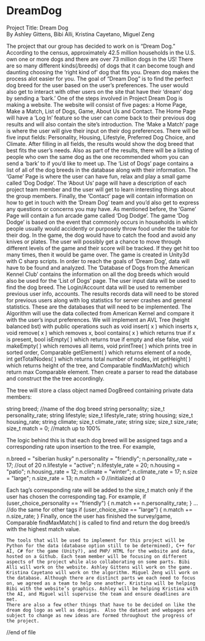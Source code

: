 # DreamDog

Project Title: Dream Dog		
By Ashley Gittens, Bibi Alli, Kristina Cayetano, Miguel Zeng

The project that our group has decided to work on is “Dream Dog.”  According to the census, approximately 42.5 million households in the U.S. own one or more dogs and there are over 73 million dogs in the US! There are so many different kinds(/breeds) of dogs that it can become tough and daunting choosing the ‘right kind of’ dog that fits you. Dream dog makes the process alot easier for you.  The goal of “Dream Dog” is to find the perfect dog breed for the user based on the user’s preferences. The user would also get to interact with other users on the site that have their ‘dream’ dog by sending a ‘bark.’ 
One of the steps involved in Project Dream Dog is making a website. The website will consist of five pages: a Home Page, Make a Match, List of Dogs, Game, About Us and Contact.  The Home Page will have a ‘Log In’ feature so the user can come back to their previous dog results and will also contain the site’s introduction. The ‘Make a Match’ page is where the user will give their input on their dog preferences. There will be five input fields: Personality, Housing, Lifestyle, Preferred Dog Choice, and Climate. After filling in all fields, the results would show the dog breed that best fits the user’s needs. Also as part of the results, there will be a listing of people who own the same dog as the one recommended whom you can send a ‘bark’ to if you’d like to meet up. The ‘List of Dogs’ page contains a list of all of the dog breeds in the database along with their information. The ‘Game’ Page is where the user can have fun, relax and play a small game called ‘Dog Dodge’. The ‘About Us’ page will have a description of each project team member and the user will get to learn interesting things about the group members. Finally, the ‘Contact’ page will contain information on how to get in touch with the ‘Dream Dog’ team and you’d also get to express any questions or concerns you may have. 
As mentioned before, the ‘Game’ Page will contain a fun arcade game called ‘Dog Dodge’. The game ‘Dog Dodge’ is based on the event that commonly occurs in households in which people usually would accidently or purposely throw food under the table for their dog. In the game, the dog would have to catch the food and avoid any knives or plates. The user will possibly get a chance to move through different levels of the game and their score will be tracked. If they get hit too many times, then it would be game over. The game is created in Unity3d with C sharp scripts.
In order to reach the goals of ‘Dream Dog’, data will have to be found and analyzed. The ‘Database of Dogs from the American Kennel Club’ contains the information on all the dog breeds which would also be used for the ‘List of Dogs’ page. The user input data will be used to find the dog breed. The Login/Account data will be used to remember previous user info, accounts. The results records data will need to be stored for previous users along with log statistics for server crashes and general statistics. These are the databases that will need to be implemented.
The Algorithm will use the data collected from American Kernel and compare it with the user’s input preferences. We will implement an AVL Tree (height balanced bst) with public operations such as void insert( x ) which inserts x, void remove( x ) which removes x, bool contains( x )  which returns true if x is present, bool isEmpty( ) which returns true if empty and else false, void makeEmpty( ) which removes all items, void printTree( ) which prints tree in sorted order, Comparable getElement( ) which returns element of a node, int getTotalNodes( ) which returns total number of nodes, int getHeight( ) which returns height of the tree, and Comparable findMaxMatch() which return max Comparable element. Then create a parser to read the database and construct the the tree accordingly.

The tree will store a class object named DogBreed containing private data members:

string breed; //name of the dog breed
string personality;
size_t personality_rate;
string lifestyle;
		 size_t lifestyle_rate;
string housing;
		 size_t housing_rate;
string climate;
		 size_t climate_rate;
string size;
		 size_t size_rate;
size_t match = 0; //match up to 100%

The logic behind this is that each dog breed will be assigned tags and a corresponding rate upon insertion to the tree. For example,

n.breed = "siberian husky"
n.personality = "friendly";
	        n.personality_rate = 17; //out of 20
n.lifestyle = "active";
	        n.lifestyle_rate = 20;
n.housing = "patio";
	        n.housing_rate = 12;
n.climate = "winter";
	        n.climate_rate = 17;
n.size = "large";
	        n.size_rate = 13;
	n.match = 0 //initialized at 0

Each tag’s corresponding rate will be added to the size_t match only if the user has chosen the corresponding tag. For example,
if (user_choice_personality == "friendly") {
		n.match += n.personality_rate;
}
 … //do the same for other tags
 if (user_choice_size == "large") {
		n.match += n.size_rate;
}
Finally, once the user has finished the survey/game, Comparable findMaxMatch( ) is called to find and return the dog breed/s with the highest match value.

	The tools that will be used to implement for this project will be Python for the data (database option still to be determined), C++ for AI, C# for the game (Unity?), and PHP/ HTML for the website and data, hosted on a Github. Each team member will be focusing on different aspects of the project while also collaborating on some parts. Bibi Alli will work on the website. Ashley Gittens will work on the game. Kristina Cayetano will work on the algorithm. Miguel Zeng will work on the database. Although there are distinct parts we each need to focus on, we agreed as a team to help one another. Kristina will be helping Bibi with the website’s graphics. Ashley will be helping Kristina with the AI, and Miguel will supervise the team and ensure deadlines are met.
 	There are also a few other things that have to be decided on like the dream dog logo as well as designs.  Also the dataset and webpages are subject to change as new ideas are formed throughout the progress of the project. 
	
//end of file
